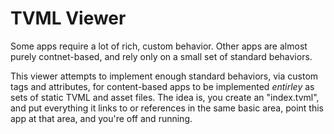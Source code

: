 # TVML Viewer

Some apps require a lot of rich, custom behavior.  Other apps are almost purely
contnet-based, and rely only on a small set of standard behaviors.

This viewer attempts to implement enough standard behaviors, via custom
tags and attributes, for content-based apps to be implemented *entirley* as
sets of static TVML and asset files.  The idea is, you create an "index.tvml",
and put everything it links to or references in the same basic area, point
this app at that area, and you're off and running.